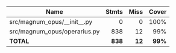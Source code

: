 | Name                             |    Stmts |     Miss |   Cover |
|--------------------------------- | -------: | -------: | ------: |
| src/magnum\_opus/\_\_init\_\_.py |        0 |        0 |    100% |
| src/magnum\_opus/operarius.py    |      838 |       12 |     99% |
|                        **TOTAL** |  **838** |   **12** | **99%** |
